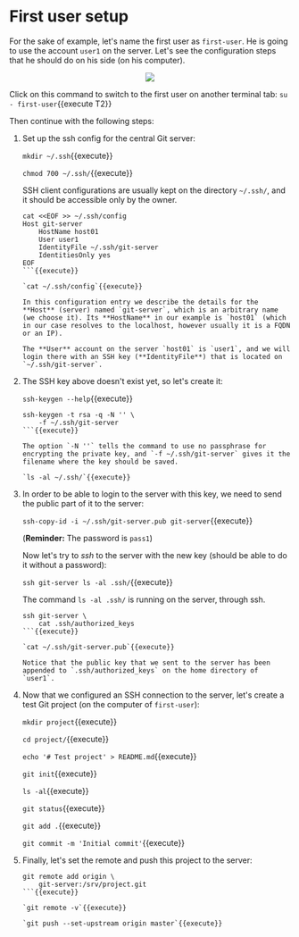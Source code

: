# First user setup

For the sake of example, let's name the first user as `first-user`. He
is going to use the account `user1` on the server. Let's see the
configuration steps that he should do on his side (on his computer).

<p align="center">
<img src="/dashohoxha/courses/misc/central-git-repo-with-ssh/assets/ssh-git.png">
</p>

Click on this command to switch to the first user on another terminal
tab: `su - first-user`{{execute T2}}

Then continue with the following steps:

1. Set up the ssh config for the central Git server:
   
   `mkdir ~/.ssh`{{execute}}
   
   `chmod 700 ~/.ssh/`{{execute}}
   
   SSH client configurations are usually kept on the directory
   `~/.ssh/`, and it should be accessible only by the owner.
   
   ```
   cat <<EOF >> ~/.ssh/config
   Host git-server
       HostName host01
       User user1
       IdentityFile ~/.ssh/git-server
       IdentitiesOnly yes 
   EOF
   ```{{execute}}

   `cat ~/.ssh/config`{{execute}}
   
   In this configuration entry we describe the details for the
   **Host** (server) named `git-server`, which is an arbitrary name
   (we choose it). Its **HostName** in our example is `host01` (which
   in our case resolves to the localhost, however usually it is a FQDN
   or an IP).
   
   The **User** account on the server `host01` is `user1`, and we will
   login there with an SSH key (**IdentityFile**) that is located on
   `~/.ssh/git-server`.
   
2. The SSH key above doesn't exist yet, so let's create it:

   `ssh-keygen --help`{{execute}}

   ```
   ssh-keygen -t rsa -q -N '' \
       -f ~/.ssh/git-server
   ```{{execute}}
   
   The option `-N ''` tells the command to use no passphrase for
   encrypting the private key, and `-f ~/.ssh/git-server` gives it the
   filename where the key should be saved.
   
   `ls -al ~/.ssh/`{{execute}}
   
3. In order to be able to login to the server with this key, we need
   to send the public part of it to the server:
   
   `ssh-copy-id -i ~/.ssh/git-server.pub git-server`{{execute}}
   
   (**Reminder:** The password is `pass1`)
   
   Now let's try to *ssh* to the server with the new key (should be
   able to do it without a password):
   
   `ssh git-server ls -al .ssh/`{{execute}}
   
   The command `ls -al .ssh/` is running on the server, through ssh.
   
   ```
   ssh git-server \
       cat .ssh/authorized_keys
   ```{{execute}}
   
   `cat ~/.ssh/git-server.pub`{{execute}}
   
   Notice that the public key that we sent to the server has been
   appended to `.ssh/authorized_keys` on the home directory of
   `user1`.
   
4. Now that we configured an SSH connection to the server, let's
   create a test Git project (on the computer of `first-user`):

   `mkdir project`{{execute}}
   
   `cd project/`{{execute}}
   
   `echo '# Test project' > README.md`{{execute}}
   
   `git init`{{execute}}
   
   `ls -al`{{execute}}
   
   `git status`{{execute}}
   
   `git add .`{{execute}}
   
   `git commit -m 'Initial commit'`{{execute}}
   
5. Finally, let's set the remote and push this project to the server:

   ```
   git remote add origin \
       git-server:/srv/project.git
   ```{{execute}}
   
   `git remote -v`{{execute}}
   
   `git push --set-upstream origin master`{{execute}}
